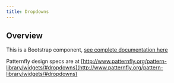 ```yaml
---
title: Dropdowns
---
```

## Overview

This is a Bootstrap component, [see complete documentation here](http://v4-alpha.getbootstrap.com/components/dropdowns/)

Patternfly design specs are at [http://www.patternfly.org/pattern-library/widgets/#dropdowns](http://www.patternfly.org/pattern-library/widgets/#dropdowns)
